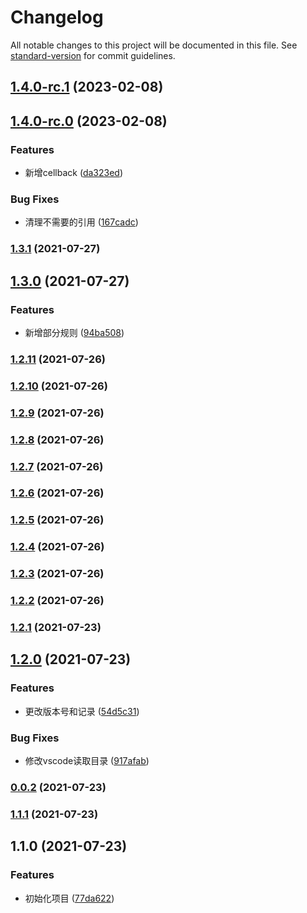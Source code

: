 # Changelog

All notable changes to this project will be documented in this file. See [standard-version](https://github.com/conventional-changelog/standard-version) for commit guidelines.

## [1.4.0-rc.1](https://github.com/zhouzeyuuser/xiaoZ-cli/compare/v1.4.0-rc.0...v1.4.0-rc.1) (2023-02-08)

## [1.4.0-rc.0](https://github.com/zhouzeyuuser/xiaoZ-cli/compare/v1.3.1...v1.4.0-rc.0) (2023-02-08)


### Features

* 新增cellback ([da323ed](https://github.com/zhouzeyuuser/xiaoZ-cli/commit/da323edd0c737889a469e256855286dd2099e55c))


### Bug Fixes

* 清理不需要的引用 ([167cadc](https://github.com/zhouzeyuuser/xiaoZ-cli/commit/167cadc106aea42db2962dc973c8a3097a0eda83))

### [1.3.1](https://github.com/zhouzeyuuser/xiaoZ-cli/compare/v1.3.0...v1.3.1) (2021-07-27)

## [1.3.0](https://github.com/zhouzeyuuser/xiaoZ-cli/compare/v1.2.11...v1.3.0) (2021-07-27)


### Features

* 新增部分规则 ([94ba508](https://github.com/zhouzeyuuser/xiaoZ-cli/commit/94ba508a35845707975a5deaf957cfa8b05de696))

### [1.2.11](https://github.com/zhouzeyuuser/xiaoZ-cli/compare/v1.2.10...v1.2.11) (2021-07-26)

### [1.2.10](https://github.com/zhouzeyuuser/xiaoZ-cli/compare/v1.2.9...v1.2.10) (2021-07-26)

### [1.2.9](https://github.com/zhouzeyuuser/xiaoZ-cli/compare/v1.2.8...v1.2.9) (2021-07-26)

### [1.2.8](https://github.com/zhouzeyuuser/xiaoZ-cli/compare/v1.2.7...v1.2.8) (2021-07-26)

### [1.2.7](https://github.com/zhouzeyuuser/xiaoZ-cli/compare/v1.2.6...v1.2.7) (2021-07-26)

### [1.2.6](https://github.com/zhouzeyuuser/xiaoZ-cli/compare/v1.2.5...v1.2.6) (2021-07-26)

### [1.2.5](https://github.com/zhouzeyuuser/xiaoZ-cli/compare/v1.2.4...v1.2.5) (2021-07-26)

### [1.2.4](https://github.com/zhouzeyuuser/xiaoZ-cli/compare/v1.2.3...v1.2.4) (2021-07-26)

### [1.2.3](https://github.com/zhouzeyuuser/xiaoZ-cli/compare/v1.2.2...v1.2.3) (2021-07-26)

### [1.2.2](https://github.com/zhouzeyuuser/xiaoZ-cli/compare/v1.2.1...v1.2.2) (2021-07-26)

### [1.2.1](https://github.com/zhouzeyuuser/xiaoZ-cli/compare/v1.2.0...v1.2.1) (2021-07-23)

## [1.2.0](https://github.com/zhouzeyuuser/xiaoZ-cli/compare/v0.0.2...v1.2.0) (2021-07-23)


### Features

* 更改版本号和记录 ([54d5c31](https://github.com/zhouzeyuuser/xiaoZ-cli/commit/54d5c31b3da894dc15926fb4b10f1ad6984384d3))


### Bug Fixes

* 修改vscode读取目录 ([917afab](https://github.com/zhouzeyuuser/xiaoZ-cli/commit/917afabc31637539058e5a18c513a9eb11ce24e6))

### [0.0.2](https://github.com/zhouzeyuuser/xiaoZ-cli/compare/v1.1.1...v0.0.2) (2021-07-23)

### [1.1.1](https://github.com/zhouzeyuuser/xiaoZ-cli/compare/v1.1.0...v1.1.1) (2021-07-23)

## 1.1.0 (2021-07-23)


### Features

* 初始化项目 ([77da622](https://github.com/zhouzeyuuser/xiaoZ-cli/commit/77da622a5772d03e02c0a81c543ab6237fc16011))
